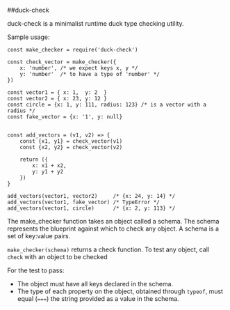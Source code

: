##duck-check

duck-check is a minimalist runtime duck type checking utility.

Sample usage:
    
    const make_checker = require('duck-check')

    const check_vector = make_checker({
        x: 'number', /* we expect keys x, y */
        y: 'number'  /* to have a type of 'number' */
    })

    const vector1 = { x: 1,  y: 2  }
    const vector2 = { x: 23, y: 12 }
    const circle = {x: 1, y: 111, radius: 123} /* is a vector with a radius */
    const fake_vector = {x: '1', y: null}


    const add_vectors = (v1, v2) => {
        const {x1, y1} = check_vector(v1)
        const {x2, y2} = check_vector(v2)
        
        return ({
            x: x1 + x2,
            y: y1 + y2
        })
    }

    add_vectors(vector1, vector2)     /* {x: 24, y: 14} */
    add_vectors(vector1, fake_vector) /* TypeError */
    add_vectors(vector1, circle)      /* {x: 2, y: 113} */


The make_checker function takes an object called a schema. 
The schema represents the blueprint against which to check any object. 
A schema is a set of key:value pairs.

`make_checker(schema)` returns a check function. To test any object, call `check` with an object to be checked

For the test to pass:
- The object must have all keys declared in the schema. 
- The type of each property on the object, obtained through `typeof`, must equal (`===`) the string provided as a value in the schema. 


